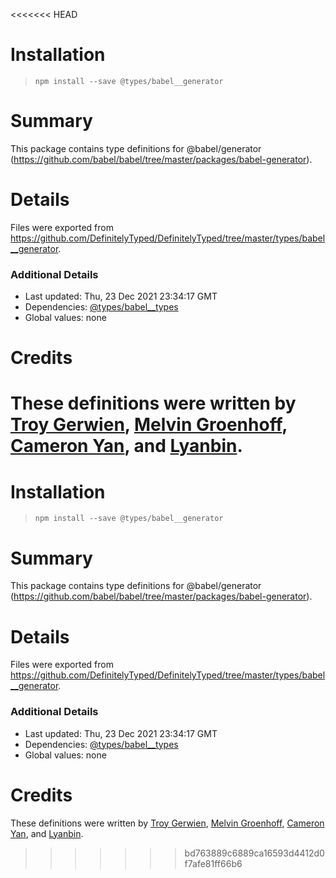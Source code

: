 <<<<<<< HEAD
# Installation
> `npm install --save @types/babel__generator`

# Summary
This package contains type definitions for @babel/generator (https://github.com/babel/babel/tree/master/packages/babel-generator).

# Details
Files were exported from https://github.com/DefinitelyTyped/DefinitelyTyped/tree/master/types/babel__generator.

### Additional Details
 * Last updated: Thu, 23 Dec 2021 23:34:17 GMT
 * Dependencies: [@types/babel__types](https://npmjs.com/package/@types/babel__types)
 * Global values: none

# Credits
These definitions were written by [Troy Gerwien](https://github.com/yortus), [Melvin Groenhoff](https://github.com/mgroenhoff), [Cameron Yan](https://github.com/khell), and [Lyanbin](https://github.com/Lyanbin).
=======
# Installation
> `npm install --save @types/babel__generator`

# Summary
This package contains type definitions for @babel/generator (https://github.com/babel/babel/tree/master/packages/babel-generator).

# Details
Files were exported from https://github.com/DefinitelyTyped/DefinitelyTyped/tree/master/types/babel__generator.

### Additional Details
 * Last updated: Thu, 23 Dec 2021 23:34:17 GMT
 * Dependencies: [@types/babel__types](https://npmjs.com/package/@types/babel__types)
 * Global values: none

# Credits
These definitions were written by [Troy Gerwien](https://github.com/yortus), [Melvin Groenhoff](https://github.com/mgroenhoff), [Cameron Yan](https://github.com/khell), and [Lyanbin](https://github.com/Lyanbin).
>>>>>>> bd763889c6889ca16593d4412d0f7afe81ff66b6
